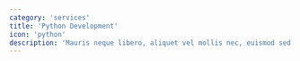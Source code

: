 ```yaml
---
category: 'services'
title: 'Python Development'
icon: 'python'
description: 'Mauris neque libero, aliquet vel mollis nec, euismod sed tellus. Mauris convallis dictum elit id volutpat.'
---
```

